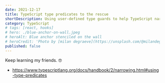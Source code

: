 ```yaml
---
date: 2021-12-17
title: TypeScript type predicates to the rescue
shortDescription: Using user-defined type guards to help TypeScript narrow a variable to a specific type
category: TypeScript
# tags: [react, hooks]
# hero: ./blue-anchor-on-wall.jpeg
# heroAlt: Blue anchor stenciled on the wall
# heroCredit: 'Photo by [milan degraeve](https://unsplash.com/@milandegraeve)'
published: false
---
```


Keep learning my friends. 🤓

- https://www.typescriptlang.org/docs/handbook/2/narrowing.html#using-type-predicates
